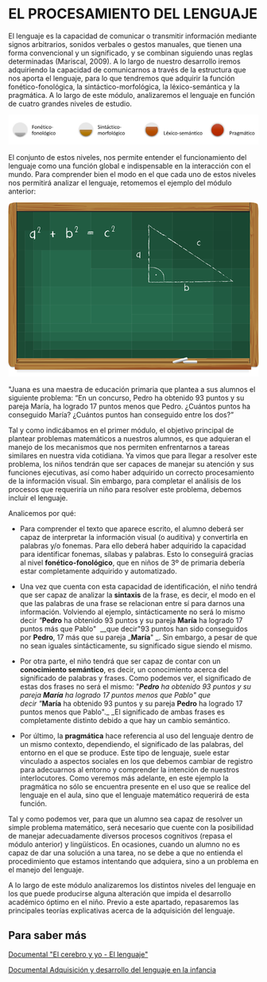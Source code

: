 # EL PROCESAMIENTO DEL LENGUAJE

El lenguaje es la capacidad de comunicar o transmitir información mediante signos arbitrarios, sonidos verbales o gestos manuales, que tienen una forma convencional y un significado, y se combinan siguiendo unas reglas determinadas (Mariscal, 2009). A lo largo de nuestro desarrollo iremos adquiriendo la capacidad de comunicarnos a través de la estructura que nos aporta el lenguaje, para lo que tendremos que adquirir la función fonético-fonológica, la sintáctico-morfológica, la léxico-semántica y la pragmática. A lo largo de este módulo, analizaremos el lenguaje en función de cuatro grandes niveles de estudio.

![niveles de estudio](img/Lenguaje-001.jpg)

El conjunto de estos niveles, nos permite entender el funcionamiento del lenguaje como una función global e indispensable en la interacción con el mundo. Para comprender bien el modo en el que cada uno de estos niveles nos permitirá analizar el lenguaje, retomemos el ejemplo del módulo anterior:

![pizarra teorema de Pitágoras. Imagen tomada de Pixabay](img/blackboard-1644744__480.png)

"Juana es una maestra de educación primaria que plantea a sus alumnos el siguiente problema: “En un concurso, Pedro ha obtenido 93 puntos y su pareja María, ha logrado 17 puntos menos que Pedro. ¿Cuántos puntos ha conseguido María? ¿Cuántos puntos han conseguido entre los dos?”

Tal y como indicábamos en el primer módulo, el objetivo principal de plantear problemas matemáticos a nuestros alumnos, es que adquieran el manejo de los mecanismos que nos permiten enfrentarnos a tareas similares en nuestra vida cotidiana. Ya vimos que para llegar a resolver este problema, los niños tendrán que ser capaces de manejar su atención y sus funciones ejecutivas, así como haber adquirido un correcto procesamiento de la información visual. Sin embargo, para completar el análisis de los procesos que requeriría un niño para resolver este problema, debemos incluir el lenguaje.
  
Analicemos por qué:

*   Para comprender el texto que aparece escrito, el alumno deberá ser capaz de interpretar la información visual (o auditiva) y convertirla en palabras y/o fonemas. Para ello deberá haber adquirido la capacidad para identificar fonemas, sílabas y palabras. Esto lo conseguirá gracias al nivel **fonético-fonológico**, que en niños de 3º de primaria debería estar completamente adquirido y automatizado.  
      
    
*   Una vez que cuenta con esta capacidad de identificación, el niño tendrá que ser capaz de analizar la **sintaxis** de la frase, es decir, el modo en el que las palabras de una frase se relacionan entre sí para darnos una información. Volviendo al ejemplo, sintácticamente no será lo mismo decir _"_**Pedro** ha obtenido 93 puntos y su pareja **María** ha logrado 17 puntos más que Pablo"  __que decir"93 puntos han sido conseguidos por **Pedro**, 17 más que su pareja _**María**" _. Sin embargo, a pesar de que no sean iguales sintácticamente, su significado sigue siendo el mismo.   
      
    
*   Por otra parte, el niño tendrá que ser capaz de contar con un **conocimiento semántico**, es decir, un conocimiento acerca del significado de palabras y frases. Como podemos ver, el significado de estas dos frases no será el mismo: "_**Pedro** ha obtenido 93 puntos y su pareja **María** ha logrado 17 puntos menos que Pablo" _que decir_ "_**María** ha obtenido 93 puntos y su pareja **Pedro** ha logrado 17 puntos menos que Pablo"._ _El significado de ambas frases es completamente distinto debido a que hay un cambio semántico.   
      
    
*   Por último, la **pragmática** hace referencia al uso del lenguaje dentro de un mismo contexto, dependiendo, el significado de las palabras, del entorno en el que se produce. Este tipo de lenguaje, suele estar vinculado a aspectos sociales en los que debemos cambiar de registro para adecuarnos al entorno y comprender la intención de nuestros interlocutores. Como veremos más adelante, en este ejemplo la pragmática no sólo se encuentra presente en el uso que se realice del lenguaje en el aula, sino que el lenguaje matemático requerirá de esta función. 

Tal y como podemos ver, para que un alumno sea capaz de resolver un simple problema matemático, será necesario que cuente con la posibilidad de manejar adecuadamente diversos procesos cognitivos (repasa el módulo anterior) y lingüísticos. En ocasiones, cuando un alumno no es capaz de dar una solución a una tarea, no se debe a que no entienda el procedimiento que estamos intentando que adquiera, sino a un problema en el manejo del lenguaje.

A lo largo de este módulo analizaremos los distintos niveles del lenguaje en los que puede producirse alguna alteración que impida el desarrollo académico óptimo en el niño. Previo a este apartado, repasaremos las principales teorías explicativas acerca de la adquisición del lenguaje. 



## Para saber más

[Documental "El cerebro y yo - El lenguaje"](https://www.youtube.com/watch?v=n0brAVKHQa4)

[Documental Adquisición y desarrollo del lenguaje en la infancia](https://www.youtube.com/watch?v=AWsaKZS_ZKY)